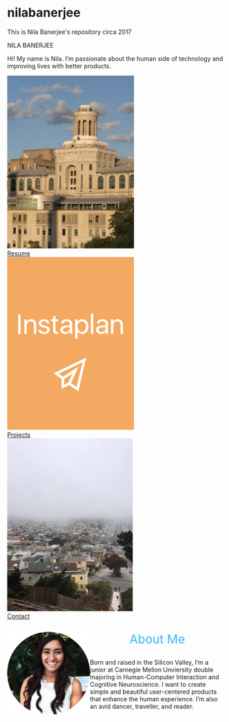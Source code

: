 # nilabanerjee
This is Nila Banerjee's repository circa 2017
<!--This is the framework of my home page. I still have to fix a lot of the formatting issues and aesthetics, but for now I was trying to just get all of the elements onto the page.-->

<!DOCTYPE html>
<html>
  <head>
  <meta charset="utf-8">
    <meta http-equiv="X-UA-Compatible" content="IE=edge">
    <meta name="viewport" content="width=device-width, initial-scale=1.0">
    <title>Nila Banerjee</title>
    <!-- BS STYLE SHEET -->
    <link rel="stylesheet" href="https://maxcdn.bootstrapcdn.com/bootstrap/3.3.7/css/bootstrap.min.css">
    <script src="https://ajax.googleapis.com/ajax/libs/jquery/1.12.4/jquery.min.js"></script>
    <script src="https://maxcdn.bootstrapcdn.com/bootstrap/3.3.7/js/bootstrap.min.js"></script>
    <link rel = "stylesheet" href = "website.css">
    <link href="https://fonts.googleapis.com/css?family=Lato:400,700" rel="stylesheet">
  </head>

  <body>
  <p class = "title"> NILA BANERJEE </p>
  <div class = "hometext">
    <p> Hi! My name is Nila. I’m passionate about the human side of technology and improving lives with better products. </p> 
  </div>
  <div id = "container-fluid" class = "row-fluid">
    <div> </div>
    <div class = "sections col-md-4"> <a href = "resume.html"> <img src = "images/CMU.png">  <br>
    Resume </a> </div>
    <div class = "sections col-md-4"> <a href = "projects.html"><img src = "images/FrontInstaplan.png"> <br> 
    Projects </a> </div>
    <div class = "sections col-md-4"> <a href = "contact.html"> <img src = "images/SF.png"> <br>
    Contact </a> </div>
    <span class="stretch"></span>
  </div>

  <div id = "container-fluid" class = ".row-fluid">
    <div class="col-md-4">
      <img src="images/picture.jpg" style = "width:20vw; height:20vw;float:left;"">
    </div>
    <div class = "col-md-8">
      <p style= "font-size: 2em; text-align: center; color: #33BAFF;"> About Me <br> </p>
      <p class = "abouttext"> Born and raised in the Silicon Valley, I’m a junior at Carnegie Mellon Unviersity double majoring in Human-Computer Interaction and Cognitive Neuroscience. I want to create simple and beautiful user-centered products that enhance the human experience. I’m also an avid dancer, traveller, and reader. </p>
    </div>
    <span class="stretch"></span>
  </div>
    <script src="jquery-3.1.1.min.js"></script>
    <script src ="website.js"></script>
  </body>
  </html>
